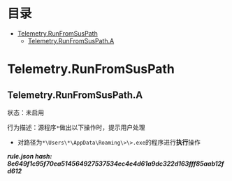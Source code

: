 



目录
==

* [Telemetry.RunFromSusPath](#telemetryrunfromsuspath)
	* [Telemetry.RunFromSusPath.A](#telemetryrunfromsuspatha)

# Telemetry.RunFromSusPath

## Telemetry.RunFromSusPath.A
  
状态：未启用

行为描述：源程序`*`做出以下操作时，提示用户处理
- 对路径为`*\Users\*\AppData\Roaming\>\>.exe`的程序进行**执行**操作
  
***rule.json hash: 8e649f1c95f70ea514564927537534ec4e4d61a9dc322d163fff85aab12fd612***